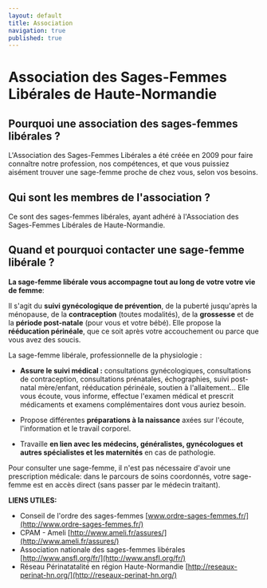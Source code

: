 ```yaml
---
layout: default
title: Association
navigation: true
published: true
---
```


# Association des Sages-Femmes Libérales de Haute-Normandie #

## Pourquoi une association des sages-femmes libérales ? ##

L'Association des Sages-Femmes Libérales a été créée en 2009 pour faire connaître notre profession, nos compétences, et que vous puissiez aisément trouver une sage-femme proche de chez vous, selon vos besoins. 

## Qui sont les membres de l'association ? ##

Ce sont des sages-femmes libérales, ayant adhéré à l'Association des Sages-Femmes Libérales de Haute-Normandie. 

## Quand et pourquoi contacter une sage-femme libérale ? ##

**La sage-femme libérale vous accompagne tout au long de votre  votre vie de femme**:

Il s'agit du **suivi gynécologique de prévention**, de la puberté jusqu'après la ménopause, de la **contraception** (toutes modalités), de la **grossesse** et de la **période post-natale** (pour vous et votre bébé). 
Elle propose la **rééducation périnéale**, que ce soit après votre accouchement ou parce que vous avez des soucis.

La sage-femme libérale, professionnelle de la physiologie :

- **Assure le suivi médical :**
consultations gynécologiques, consultations de contraception, consultations prénatales, échographies, suivi post-natal mère/enfant, rééducation périnéale, soutien à l'allaitement...
Elle vous écoute, vous informe, effectue l'examen médical et prescrit médicaments et examens complémentaires dont vous auriez besoin.

- Propose différentes **préparations à la naissance** axées sur l'écoute, l'information et le travail corporel.

- Travaille **en lien avec les médecins, généralistes, gynécologues et autres spécialistes et les maternités** en cas de pathologie.

Pour consulter une sage-femme, il n'est pas nécessaire d'avoir une prescription médicale: dans le parcours de soins coordonnés, votre sage-femme est en accès direct (sans passer par le médecin traitant).


**LIENS UTILES:**

 - Conseil de l'ordre des sages-femmes [www.ordre-sages-femmes.fr/](http://www.ordre-sages-femmes.fr/)
 - CPAM - Ameli [http://www.ameli.fr/assures/](http://www.ameli.fr/assures/)
 - Association nationale des sages-femmes libérales [http://www.ansfl.org/fr/](http://www.ansfl.org/fr/)
 - Réseau Périnatatalité en région Haute-Normandie [http://reseaux-perinat-hn.org/](http://reseaux-perinat-hn.org/)
